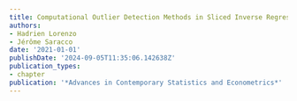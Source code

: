 ```yaml
---
title: Computational Outlier Detection Methods in Sliced Inverse Regression
authors:
- Hadrien Lorenzo
- Jérôme Saracco
date: '2021-01-01'
publishDate: '2024-09-05T11:35:06.142638Z'
publication_types:
- chapter
publication: '*Advances in Contemporary Statistics and Econometrics*'
---
```

